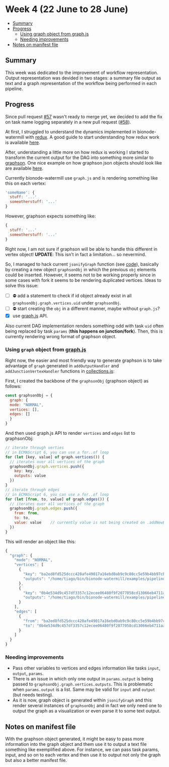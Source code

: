 # Week 4 (22 June to 28 June)

- [Summary](#summary)
- [Progress](#progress)
    - [Using graph object from graph.js](#using-graph-object-from-graphjs)
    - [Needing improvements](#needing-improvements)
- [Notes on manifest file](#notes-on-manifest-file)


## Summary

This week was dedicated to the improvement of workflow representation. Output
 representation was devided in two stages: a summary file output as text and 
 a graph representation of the workflow being performed in each pipeline.
 
## Progress

Since pull request [#57](https://github.com/bionode/bionode-watermill/pull/57/files)
wasn't ready to merge yet, we decided to add the fix on task name logging 
separately in a new pull request ([#58](https://github.com/bionode/bionode-watermill/pull/58)).

At first, I struggled to understand the dynamics implemented in 
bionode-watermill with [redux](https://www.npmjs.com/package/redux). A good 
guide to start understanding how redux work is available [here](https://egghead.io/lessons/javascript-redux-the-single-immutable-state-tree).

After, understanding a little more on how redux is working I started to 
transform the current output for the DAG into something more similar to 
[graphson](https://www.npmjs.com/package/graphson). One nice example on how 
graphson json objects should look like are available [here](https://github.com/tinkerpop/blueprints/wiki/GraphSON-Reader-and-Writer-Library).

Currently bionode-watermill use `graph.js` and is rendering 
something like this on each vertex:

```javascript
'someName': {
  stuff: '...'
  someotherstuff: '...'
}
```

However, graphson expects something like:

```javascript
{ 
  stuff: '...'
  someotherstuff: '...'
}
```

Right now, I am not sure if graphson will be able to handle this different 
in vertex object! **UPDATE**: This isn't in fact a limitation... so nevermind.

So, I managed to hack current `jsonifyGraph` function (see [code](tiagofilipe12/bionode-watermill@d20e79f)),
basically by creating a new object `graphsonObj` in which the previous `obj` 
 elements could be inserted. However, it seems not to be working properly 
 since in some cases with fork it seems to be rendering duplicated vertices.
 Ideas to solve this issue:
 
 * [ ] :no_entry: add a statement to check if id object already exist in all 
 `graphsonObj.graph.vertices.uid` under `graphsonObj`.
 * [ ] :no_entry: start creating the `obj` in a different manner, maybe 
 without `graph.js`?
 * [x] use [graph.js](https://www.npmjs.com/package/graph.js) API.
 
Also current DAG implementation renders something odd with task `uid` often 
being replaced by task `params` (**this happens on junction/fork**). Then, this
 is currently rendering wrong format of graphson object.
 
### Using `graph` object from [graph.js](https://www.npmjs.com/package/graph.js)

Right now, the easier and most friendly way to generate graphson is to take 
advantage of `graph`  generated in `addOutputHandler` and 
`addJunctionVertexHandler` functions in [collections.js](https://github.com/bionode/bionode-watermill/blob/master/lib/reducers/collection.js):

First, I created the backbone of the `graphsonObj` (graphson object) as follows:
```javascript
const graphsonObj = {
  graph: {
  mode: "NORMAL",
  vertices: [],
  edges: []
  }
}
```

And then used graph.js API to render `vertices` and `edges` list to graphsonObj:

```javascript
// iterate through verties
// in ECMAScript 6, you can use a for..of loop
for (let [key, value] of graph.vertices()) {
  // iterates over all vertices of the graph
  graphsonObj.graph.vertices.push({
    key: key,
    outputs: value
  })
}
// iterate through edges
// in ECMAScript 6, you can use a for..of loop
for (let [from, to, value] of graph.edges()) {
  // iterates over all vertices of the graph
  graphsonObj.graph.edges.push({
    from: from,
    to: to,
    value: value    // currently value is not being created on .addNewEdge()
  })
}
```

This will render an object like this:


```javascript
{
  "graph": {
    "mode": "NORMAL",
    "vertices": [
      {
        "key": "ba2ed8fd525dccc420afe49017a16ebd0ab9c9c80cc5e59b4bb97cb0290934f7",
        "outputs": "/home/tiago/bin/bionode-watermill/examples/pipelines/pids/data/ba2ed8f/1495738159087.pids"
      },
      {
        "key": "0b4e534d9c457df3357c12ecee06480f9f2077058cd13066eb4711aa59cf636a",
        "outputs": "/home/tiago/bin/bionode-watermill/examples/pipelines/pids/data/0b4e534/1495738159087.txt"
      }
    ],
    "edges": [
      {
        "from": "ba2ed8fd525dccc420afe49017a16ebd0ab9c9c80cc5e59b4bb97cb0290934f7",
        "to": "0b4e534d9c457df3357c12ecee06480f9f2077058cd13066eb4711aa59cf636a"
      }
    ]
  }
}
```

### Needing improvements

* Pass other variables to vertices and edges information like tasks `input`, 
`output`, `params`.
* There is an issue in which only one output in `params.output` is being 
passed to `graphsonObj.graph.vertices.outputs`. This is problematic when 
`params.output` is a list. Same may be valid for `input` and `output` (but 
needs testing).
* As it is now, graph object is generated within `jsonifyGraph` and this 
render several instances of `graphsonObj` and in fact we only need one to 
output the graph as a visualization or even parse it to some text output.

## Notes on manifest file

With the graphson object generated, it might be easy to pass more information
 into the graph object and them use it to output a text file something like 
 exemplified above. For instance, we can pass task params, input, and so on 
 to each vertex and then use it to output not only the graph but also a 
 better manifest file.